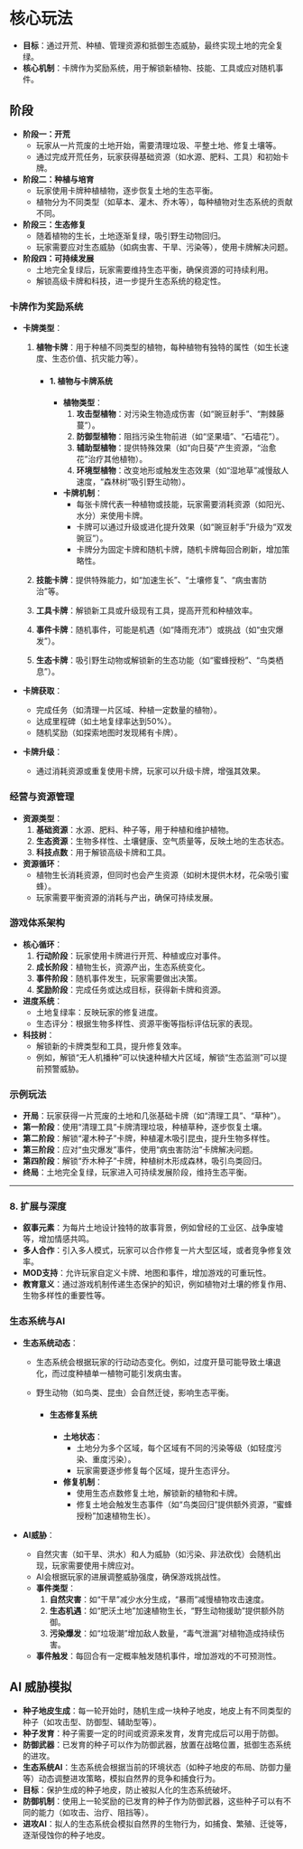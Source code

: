 # 核心玩法

- **目标**：通过开荒、种植、管理资源和抵御生态威胁，最终实现土地的完全复绿。
- **核心机制**：卡牌作为奖励系统，用于解锁新植物、技能、工具或应对随机事件。

##  阶段

- **阶段一：开荒**
  - 玩家从一片荒废的土地开始，需要清理垃圾、平整土地、修复土壤等。
  - 通过完成开荒任务，玩家获得基础资源（如水源、肥料、工具）和初始卡牌。
- **阶段二：种植与培育**
  - 玩家使用卡牌种植植物，逐步恢复土地的生态平衡。
  - 植物分为不同类型（如草本、灌木、乔木等），每种植物对生态系统的贡献不同。
- **阶段三：生态修复**
  - 随着植物的生长，土地逐渐复绿，吸引野生动物回归。
  - 玩家需要应对生态威胁（如病虫害、干旱、污染等），使用卡牌解决问题。
- **阶段四：可持续发展**
  - 土地完全复绿后，玩家需要维持生态平衡，确保资源的可持续利用。
  - 解锁高级卡牌和科技，进一步提升生态系统的稳定性。

### **卡牌作为奖励系统**

- **卡牌类型**：

  1. **植物卡牌**：用于种植不同类型的植物，每种植物有独特的属性（如生长速度、生态价值、抗灾能力等）。

     - #### **1. 植物与卡牌系统**

       - **植物类型**：
         1. **攻击型植物**：对污染生物造成伤害（如“豌豆射手”、“荆棘藤蔓”）。
         2. **防御型植物**：阻挡污染生物前进（如“坚果墙”、“石墙花”）。
         3. **辅助型植物**：提供特殊效果（如“向日葵”产生资源，“治愈花”治疗其他植物）。
         4. **环境型植物**：改变地形或触发生态效果（如“湿地草”减慢敌人速度，“森林树”吸引野生动物）。
       - **卡牌机制**：
         - 每张卡牌代表一种植物或技能，玩家需要消耗资源（如阳光、水分）来使用卡牌。
         - 卡牌可以通过升级或进化提升效果（如“豌豆射手”升级为“双发豌豆”）。
         - 卡牌分为固定卡牌和随机卡牌，随机卡牌每回合刷新，增加策略性。

  2. **技能卡牌**：提供特殊能力，如“加速生长”、“土壤修复”、“病虫害防治”等。

  3. **工具卡牌**：解锁新工具或升级现有工具，提高开荒和种植效率。

  4. **事件卡牌**：随机事件，可能是机遇（如“降雨充沛”）或挑战（如“虫灾爆发”）。

  5. **生态卡牌**：吸引野生动物或解锁新的生态功能（如“蜜蜂授粉”、“鸟类栖息”）。

- **卡牌获取**：

  - 完成任务（如清理一片区域、种植一定数量的植物）。
  - 达成里程碑（如土地复绿率达到50%）。
  - 随机奖励（如探索地图时发现稀有卡牌）。

- **卡牌升级**：

  - 通过消耗资源或重复使用卡牌，玩家可以升级卡牌，增强其效果。

### **经营与资源管理**

- **资源类型**：
  1. **基础资源**：水源、肥料、种子等，用于种植和维护植物。
  2. **生态资源**：生物多样性、土壤健康、空气质量等，反映土地的生态状态。
  3. **科技点数**：用于解锁高级卡牌和工具。
- **资源循环**：
  - 植物生长消耗资源，但同时也会产生资源（如树木提供木材，花朵吸引蜜蜂）。
  - 玩家需要平衡资源的消耗与产出，确保可持续发展。

### **游戏体系架构**

- **核心循环**：
  1. **行动阶段**：玩家使用卡牌进行开荒、种植或应对事件。
  2. **成长阶段**：植物生长，资源产出，生态系统变化。
  3. **事件阶段**：随机事件发生，玩家需要做出决策。
  4. **奖励阶段**：完成任务或达成目标，获得新卡牌和资源。
- **进度系统**：
  - 土地复绿率：反映玩家的修复进度。
  - 生态评分：根据生物多样性、资源平衡等指标评估玩家的表现。
- **科技树**：
  - 解锁新的卡牌类型和工具，提升修复效率。
  - 例如，解锁“无人机播种”可以快速种植大片区域，解锁“生态监测”可以提前预警威胁。

### **示例玩法**

- **开局**：玩家获得一片荒废的土地和几张基础卡牌（如“清理工具”、“草种”）。
- **第一阶段**：使用“清理工具”卡牌清理垃圾，种植草种，逐步恢复土壤。
- **第二阶段**：解锁“灌木种子”卡牌，种植灌木吸引昆虫，提升生物多样性。
- **第三阶段**：应对“虫灾爆发”事件，使用“病虫害防治”卡牌解决问题。
- **第四阶段**：解锁“乔木种子”卡牌，种植树木形成森林，吸引鸟类回归。
- **终局**：土地完全复绿，玩家进入可持续发展阶段，维持生态平衡。

------

### **8. 扩展与深度**

- **叙事元素**：为每片土地设计独特的故事背景，例如曾经的工业区、战争废墟等，增加情感共鸣。
- **多人合作**：引入多人模式，玩家可以合作修复一片大型区域，或者竞争修复效率。
- **MOD支持**：允许玩家自定义卡牌、地图和事件，增加游戏的可重玩性。
- **教育意义**：通过游戏机制传递生态保护的知识，例如植物对土壤的修复作用、生物多样性的重要性等。

###  **生态系统与AI**

- **生态系统动态**：

  - 生态系统会根据玩家的行动动态变化。例如，过度开垦可能导致土壤退化，而过度种植单一植物可能引发病虫害。

  - 野生动物（如鸟类、昆虫）会自然迁徙，影响生态平衡。

    - #### **生态修复系统**

      - **土地状态**：
        - 土地分为多个区域，每个区域有不同的污染等级（如轻度污染、重度污染）。
        - 玩家需要逐步修复每个区域，提升生态评分。
      - **修复机制**：
        - 使用生态点数修复土地，解锁新的植物和卡牌。
        - 修复土地会触发生态事件（如“鸟类回归”提供额外资源，“蜜蜂授粉”加速植物生长）。

- **AI威胁**：

  - 自然灾害（如干旱、洪水）和人为威胁（如污染、非法砍伐）会随机出现，玩家需要使用卡牌应对。
  - AI会根据玩家的进展调整威胁强度，确保游戏挑战性。
  - **事件类型**：
    1. **自然灾害**：如“干旱”减少水分生成，“暴雨”减慢植物攻击速度。
    2. **生态机遇**：如“肥沃土地”加速植物生长，“野生动物援助”提供额外防御。
    3. **污染爆发**：如“垃圾潮”增加敌人数量，“毒气泄漏”对植物造成持续伤害。
  - **事件触发**：每回合有一定概率触发随机事件，增加游戏的不可预测性。

## AI 威胁模拟

- **种子地皮生成**：每一轮开始时，随机生成一块种子地皮，地皮上有不同类型的种子（如攻击型、防御型、辅助型等）。
- **种子发育**：种子需要一定的时间或资源来发育，发育完成后可以用于防御。
- **防御武器**：已发育的种子可以作为防御武器，放置在战略位置，抵御生态系统的进攻。
- **生态系统AI**：生态系统会根据当前的环境状态（如种子地皮的布局、防御力量等）动态调整进攻策略，模拟自然界的竞争和捕食行为。
- **目标**：保护生成的种子地皮，防止被拟人化的生态系统破坏。
- **防御机制**：使用上一轮奖励的已发育的种子作为防御武器，这些种子可以有不同的能力（如攻击、治疗、阻挡等）。
- **进攻AI**：拟人的生态系统会模拟自然界的生物行为，如捕食、繁殖、迁徙等，逐渐侵蚀你的种子地皮。
